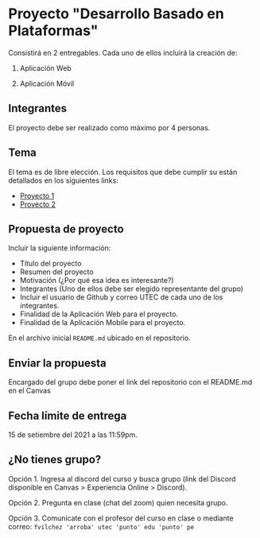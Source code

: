 # Proyecto "Desarrollo Basado en Plataformas"

Consistirá en 2 entregables. Cada uno de ellos incluirá la creación de:

1) Aplicación Web

2) Aplicación Móvil

## Integrantes

El proyecto debe ser realizado como máximo por 4 personas.

## Tema

El tema es de libre elección. Los requisitos que debe cumplir su están detallados en los siguientes links:

- [Proyecto 1](../Project1/README.md)
- [Proyecto 2](../Project2/README.md)

## Propuesta de proyecto

Incluir la siguiente información:

- Título del proyecto
- Resumen del proyecto
- Motivación (¿Por qué esa idea es interesante?)
- Integrantes (Uno de ellos debe ser elegido representante del grupo)
- Incluir el usuario de Github y correo UTEC de cada uno de los integrantes.
- Finalidad de la Aplicación Web para el proyecto.
- Finalidad de la Aplicación Mobile para el proyecto.

En el archivo inicial `README.md` ubicado en el repositorio.

## Enviar la propuesta

Encargado del grupo debe poner el link del repositorio con el README.md en el Canvas

## Fecha límite de entrega

15 de setiembre del 2021 a las 11:59pm.

## ¿No tienes grupo?

Opción 1. Ingresa al discord del curso y busca grupo (link del Discord disponible en Canvas > Experiencia Online > Discord).

Opción 2. Pregunta en clase (chat del zoom) quien necesita grupo.

Opción 3. Comunícate con el profesor del curso en clase o mediante correo: `fvilchez 'arroba' utec 'punto' edu 'punto' pe`
